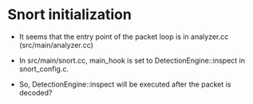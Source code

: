 # Snort initialization
* It seems that the entry point of the packet loop is in analyzer.cc (src/main/analyzer.cc)

* In src/main/snort.cc, main_hook is set to DetectionEngine::inspect in snort_config.c.

* So, DetectionEngine::inspect will be executed after the packet is decoded?
